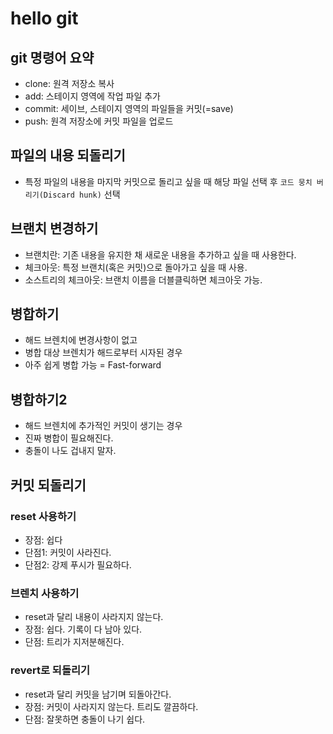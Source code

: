 # hello git

## git 명령어 요약

- clone: 원격 저장소 복사
- add: 스테이지 영역에 작업 파일 추가
- commit: 세이브, 스테이지 영역의 파일들을 커밋(=save)
- push: 원격 저장소에 커밋 파일을 업로드

## 파일의 내용 되돌리기

- 특정 파일의 내용을 마지막 커밋으로 돌리고 싶을 때 해당 파일 선택 후 `코드 뭉치 버리기(Discard hunk)` 선택

## 브랜치 변경하기

- 브랜치란: 기존 내용을 유지한 채 새로운 내용을 추가하고 싶을 때 사용한다.
- 체크아웃: 특정 브랜치(혹은 커밋)으로 돌아가고 싶을 때 사용.
- 소스트리의 체크아웃: 브랜치 이름을 더블클릭하면 체크아웃 가능.


## 병합하기

- 해드 브렌치에 변경사항이 없고
- 병합 대상 브렌치가 해드로부터 시자된 경우
- 아주 쉽게 병합 가능 = Fast-forward


## 병합하기2

- 해드 브렌치에 추가적인 커밋이 생기는 경우
- 진짜 병합이 필요해진다.
- 충돌이 나도 겁내지 말자.

## 커밋 되돌리기
### reset  사용하기

- 장점: 쉽다
- 단점1: 커밋이 사라진다.
- 단점2: 강제 푸시가 필요하다.

### 브렌치 사용하기
- reset과 달리 내용이 사라지지 않는다.
- 장점: 쉽다. 기록이 다 남아 있다.
- 단점: 트리가 지저분해진다.

### revert로 되돌리기
- reset과 달리 커밋을 남기며 되돌아간다.
- 장점: 커밋이 사라지지 않는다. 트리도 깔끔하다.
- 단점: 잘못하면 충돌이 나기 쉽다.
